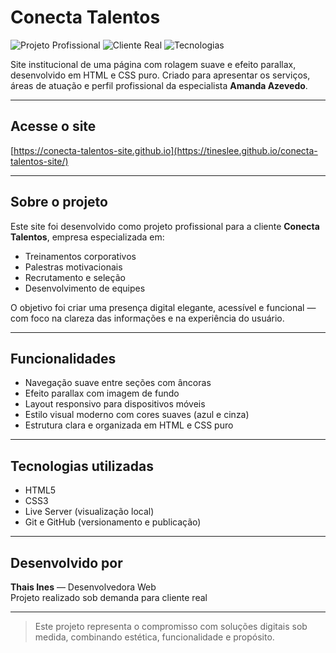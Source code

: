 # Conecta Talentos

![Projeto Profissional](https://img.shields.io/badge/Projeto-Profissional-blueviolet)
![Cliente Real](https://img.shields.io/badge/Cliente-Conecta%20Talentos-success)
![Tecnologias](https://img.shields.io/badge/HTML5%20%26%20CSS3-100%25-blue)

Site institucional de uma página com rolagem suave e efeito parallax, desenvolvido em HTML e CSS puro. Criado para apresentar os serviços, áreas de atuação e perfil profissional da especialista **Amanda Azevedo**.

---

## Acesse o site

[https://conecta-talentos-site.github.io](https://tineslee.github.io/conecta-talentos-site/)

---

## Sobre o projeto

Este site foi desenvolvido como projeto profissional para a cliente **Conecta Talentos**, empresa especializada em:

- Treinamentos corporativos
- Palestras motivacionais
- Recrutamento e seleção
- Desenvolvimento de equipes

O objetivo foi criar uma presença digital elegante, acessível e funcional — com foco na clareza das informações e na experiência do usuário.

---

## Funcionalidades

- Navegação suave entre seções com âncoras
- Efeito parallax com imagem de fundo
- Layout responsivo para dispositivos móveis
- Estilo visual moderno com cores suaves (azul e cinza)
- Estrutura clara e organizada em HTML e CSS puro

---

## Tecnologias utilizadas

- HTML5
- CSS3
- Live Server (visualização local)
- Git e GitHub (versionamento e publicação)

---

## Desenvolvido por

**Thais Ines** — Desenvolvedora Web   
 Projeto realizado sob demanda para cliente real

---

> Este projeto representa o compromisso com soluções digitais sob medida, combinando estética, funcionalidade e propósito.
